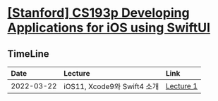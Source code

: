 # [[Stanford] CS193p Developing Applications for iOS using SwiftUI](https://cs193p.sites.stanford.edu)

## TimeLine
|Date|Lecture|Link|
|:-|:-|:-|
|2022-03-22|iOS11, Xcode9와 Swift4 소개|[Lecture 1](./Lecture%201)|
